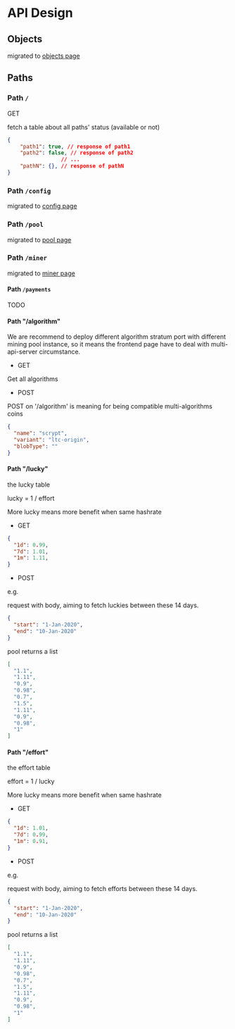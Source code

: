 # API Design

## Objects

migrated to [objects page](./objects.md)

## Paths

### Path `/`

GET

fetch a table about all paths' status (available or not)

```json
{
    "path1": true, // response of path1
    "path2": false, // response of path2
                 // ...
    "pathN": {}, // response of pathN
}
```

### Path `/config`

migrated to [config page](./config.md)

### Path `/pool`

migrated to [pool page](./pool.md)

### Path `/miner`

migrated to [miner page](./miner.md)

#### Path `/payments`

TODO

#### Path "/algorithm"

We are recommend to deploy different algorithm stratum port with different mining pool instance, so it means the frontend page have to deal with multi-api-server circumstance.

- GET

Get all algorithms

- POST

POST on '/algorithm' is meaning for being compatible multi-algorithms coins

```json
{
  "name": "scrypt",
  "variant": "ltc-origin",
  "blobType": ""
}
```

#### Path "/lucky"

the lucky table

lucky = 1 / effort

More lucky means more benefit when same hashrate

- GET

```json
{
  "1d": 0.99,
  "7d": 1.01,
  "1m": 1.11,
}
```

- POST

e.g.

request with body, aiming to fetch luckies between these 14 days.

```json
{
  "start": "1-Jan-2020",
  "end": "10-Jan-2020"
}
```

pool returns a list

```json
[
  "1.1",
  "1.11",
  "0.9",
  "0.98",
  "0.7",
  "1.5",
  "1.11",
  "0.9",
  "0.98",
  "1"
]
```

#### Path "/effort"

the effort table

effort = 1 / lucky

More lucky means more benefit when same hashrate

- GET

```json
{
  "1d": 1.01,
  "7d": 0.99,
  "1m": 0.91,
}
```

- POST

e.g.

request with body, aiming to fetch efforts between these 14 days.

```json
{
  "start": "1-Jan-2020",
  "end": "10-Jan-2020"
}
```

pool returns a list

```json
[
  "1.1",
  "1.11",
  "0.9",
  "0.98",
  "0.7",
  "1.5",
  "1.11",
  "0.9",
  "0.98",
  "1"
]
```
